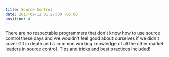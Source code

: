```yaml
---
title: Source Control
date: 2017-09-12 01:27:00 -05:00
position: 4
---
```


There are no respectable programmers that don't know how to use source control these days and we wouldn't feel good about ourselves if we didn't cover Git in depth and a common working knowledge of all the other market leaders in source control. Tips and tricks and best practices included!
